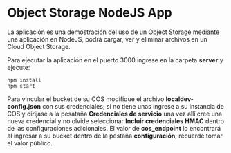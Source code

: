 # Object Storage NodeJS App

La aplicación es una demostración del uso de un Object Storage mediante una aplicación en NodeJS, podrá cargar, ver y eliminar archivos en un Cloud Object Storage.

Para ejecutar la aplicación en el puerto 3000 ingrese en la carpeta **server** y ejecute:

```
npm install
npm start
```

Para vincular el bucket de su COS modifique el archivo **localdev-config.json** con sus credenciales; si no tiene unas ingrese a su instancia de COS y dirijase a la pesataña **Credenciales de servicio** una vez allí cree una nueva credencial y no olvide seleccionar **Incluir credenciales HMAC** dentro de las configuraciones adicionales. El valor de **cos_endpoint** lo encontrará al ingresar a su bucket dentro de la pestaña **configuración**, recuerde tomar el valor público.
